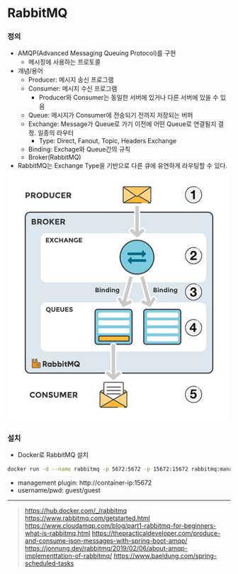 # RabbitMQ

### 정의
- AMQP(Advanced Messaging Queuing Protocol)를 구현
  - 메시징에 사용하는 프로토콜
- 개념/용어
    - Producer: 메시지 송신 프로그램
    - Consumer: 메시지 수신 프로그램
      - Producer와 Consumer는 동일한 서버에 있거나 다른 서버에 있을 수 있음
    - Queue: 메시지가 Consumer에 전송되기 전까지 저장되는 버퍼
    - Exchange: Message가 Queue로 가기 이전에 어떤 Queue로 연결될지 결정. 일종의 라우터
        - Type: Direct, Fanout, Topic, Headers Exchange
    - Binding: Exchage와 Queue간의 규칙
    - Broker(RabbitMQ)
- RabbitMQ는 Exchange Type을 기반으로 다른 큐에 유연하게 라우팅할 수 있다.

<img src="./_images/rabbitmq-basic.png"/>

### 설치
- Docker로 RabbitMQ 설치
```bash
docker run -d --name rabbitmq -p 5672:5672 -p 15672:15672 rabbitmq:management
```
- management plugin: http://container-ip:15672
- username/pwd: guest/guest


---
> https://hub.docker.com/_/rabbitmq
> https://www.rabbitmq.com/getstarted.html
> https://www.cloudamqp.com/blog/part1-rabbitmq-for-beginners-what-is-rabbitmq.html
> https://thepracticaldeveloper.com/produce-and-consume-json-messages-with-spring-boot-amqp/
> https://jonnung.dev/rabbitmq/2019/02/06/about-amqp-implementtation-of-rabbitmq/
> https://www.baeldung.com/spring-scheduled-tasks